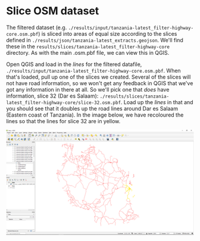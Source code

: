 # Slice OSM dataset

The filtered dataset (e.g. `./results/input/tanzania-latest_filter-highway-core.osm.pbf`) 
is sliced into areas of equal size according to the slices defined in 
`./results/json/tanzania-latest_extracts.geojson`.
We'll find these in the `results/slices/tanzania-latest_filter-highway-core` directory.
As with the main .osm.pbf file, we can view this in QGIS. 

Open QGIS and load in the _lines_ for the filtered datafile, 
`./results/input/tanzania-latest_filter-highway-core.osm.pbf`.
When that's loaded, pull up one of the slices we created.
Several of the slices will not have road information, so we won't get any feedback 
in QGIS that we've got any information in there at all. 
So we'll pick one that _does_ have information, slice 32 (Dar es Salaam):
`./results/slices/tanzania-latest_filter-highway-core/slice-32.osm.pbf`.
Load up the _lines_ in that and you should see that it doubles up the road lines 
around Dar es Salaam (Eastern coast of Tanzania).
In the image below, we have recoloured the lines so that the lines for slice 32 are in yellow.

![QGIS screenshot showing roads in red with a subsection overlaid in yellow.](../../img/QGIS-slice32.png)

